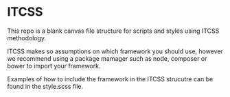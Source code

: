 # ITCSS

This repo is a blank canvas file structure for scripts and styles using ITCSS methodology. 

ITCSS makes so assumptions on which framework you should use, however we recommend using a package mamager such as node, composer or bower to import your framework.

Examples of how to include the framework in the ITCSS strucutre can be found in the style.scss file.
